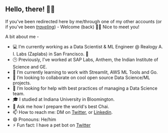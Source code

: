 ## Hello, there! 🖖🏼

If you've been redirected here by me/through one of my other accounts (or if you've been [*traveling*](https://media2.giphy.com/media/xUOxfbQ47hDoRLeZji/giphy.gif?cid=ecf05e47cd113eee23885ce8376f7f6337c9a727fbf43614&rid=giphy.gif)) -  Welcome (back) 🙋🏻  Nice to meet you!

A bit about me -

- 💻  I’m currently working as a Data Scientist & ML Engineer @ Realogy A. I. Labs (Zaplabs) in San Francisco. 🌁
- 🕒  Previously, I've worked at SAP Labs, Anthem, the Indian Institute of Science and GE.
- 🌱  I’m currently learning to work with Streamlit, AWS ML Tools and Go.
- 👯  I’m looking to collaborate on cool open source Data Science/ML projects.
- 🤔  I’m looking for help with best practices of managing a Data Science team.
- 🎓  I studied at Indiana University in Bloomington. 
- 💬  Ask me how I prepare the world's best Chai.
- 📫  How to reach me: DM on [Twitter](https://twitter.com/pruthvishetty), or [Linkedin](https://www.linkedin.com/in/pruthvishetty/).
- 😄  Pronouns: He/him
- ⚡  Fun fact: I have a pet bot on [Twitter](https://twitter.com/jarvis_tweets)

